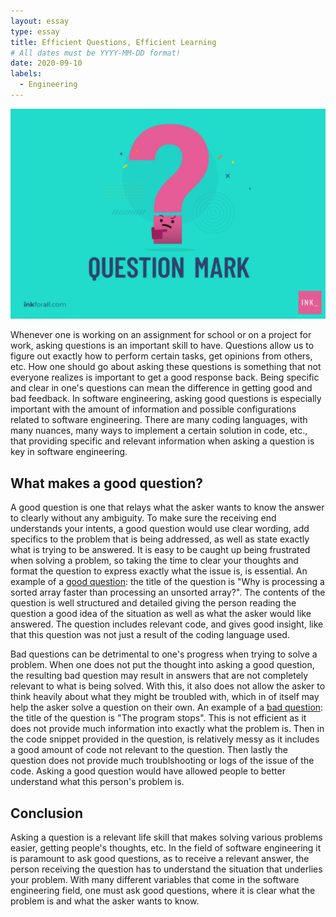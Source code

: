 ```yaml
---
layout: essay
type: essay
title: Efficient Questions, Efficient Learning
# All dates must be YYYY-MM-DD format!
date: 2020-09-10
labels:
  - Engineering
---
```


<img class="ui image" src="../images/question.png">

Whenever one is working on an assignment for school or on a project for work, asking questions is an important skill to have. Questions allow us to figure out exactly how to perform certain tasks, get opinions from others, etc. How one should go about asking these questions is something that not everyone realizes is important to get a good response back. Being specific and clear in one's questions can mean the difference in getting good and bad feedback. In software engineering, asking good questions is especially important with the amount of information and possible configurations related to software engineering. There are many coding languages, with many nuances, many ways to implement a certain solution in code, etc., that providing specific and relevant information when asking a question is key in software engineering.

## What makes a good question?
A good question is one that relays what the asker wants to know the answer to clearly without any ambiguity. To make sure the receiving end understands your intents, a good question would use clear wording, add specifics to the problem that is being addressed, as well as state exactly what is trying to be answered. It is easy to be caught up being frustrated when solving a problem, so taking the time to clear your thoughts and format the question to express exactly what the issue is, is essential. An example of a [good question](https://stackoverflow.com/questions/11227809/why-is-processing-a-sorted-array-faster-than-processing-an-unsorted-array): the title of the question is "Why is processing a sorted array faster than processing an unsorted array?". The contents of the question is well structured and detailed giving the person reading the question a good idea of the situation as well as what the asker would like answered. The question includes relevant code, and gives good insight, like that this question was not just a result of the coding language used.

Bad questions can be detrimental to one's progress when trying to solve a problem. When one does not put the thought into asking a good question, the resulting bad question may result in answers that are not completely relevant to what is being solved. With this, it also does not allow the asker to think heavily about what they might be troubled with, which in of itself may help the asker solve a question on their own. An example of a [bad question](https://stackoverflow.com/questions/63820388/the-program-stops): the title of the question is "The program stops". This is not efficient as it does not provide much information into exactly what the problem is. Then in the code snippet provided in the question, is relatively messy as it includes a good amount of code not relevant to the question. Then lastly the question does not provide much troublshooting or logs of the issue of the code. Asking a good question would have allowed people to better understand what this person's problem is.

## Conclusion
Asking a question is a relevant life skill that makes solving various problems easier, getting people's thoughts, etc. In the field of software engineering it is paramount to ask good questions, as to receive a relevant answer, the person receiving the question has to understand the situation that underlies your problem. With many different variables that come in the software engineering field, one must ask good questions, where it is clear what the problem is and what the asker wants to know.
